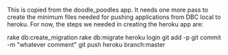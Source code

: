 This is copied from the doodle_poodles app. It needs one more pass to 
create the minimum files needed for pushing applications from DBC local 
to heroku. For now, the steps we needed in creating the heroku app are:

rake db:create_migration
rake db:migrate
heroku login
git add -p
git commit -m "whatever comment"
git push heroku branch:master


